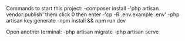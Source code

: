 Commands to start this project:
-composer install
-'php artisan vendor:publish' them click 0 then enter
-'cp -R .env.example .env'
-php artisan key:generate
-npm install && npm run dev

Open another terminal:
-php artisan migrate
-php artisan serve
